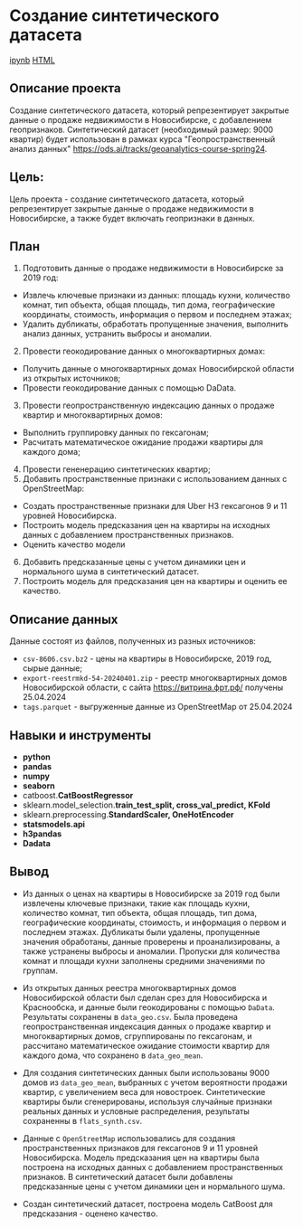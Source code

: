 # Создание синтетического датасета

[ipynb](https://github.com/KseniaKar/practice/blob/main/synth/synthetic_data.ipynb)
[HTML](https://github.com/KseniaKar/practice/blob/main/synth/synthetic_data.html)

## Описание проекта

Создание синтетического датасета, который репрезентирует закрытые данные о продаже недвижимости в Новосибирске, с добавлением геопризнаков. Синтетический датасет (необходимый размер: 9000 квартир) будет использован в рамках курса "Геопространственный анализ данных" https://ods.ai/tracks/geoanalytics-course-spring24. 


## Цель: 
Цель проекта - cоздание синтетического датасета, который репрезентирует закрытые данные о продаже недвижимости в Новосибирске, а также будет включать геопризнаки в данных.

## План

1) Подготовить данные о продаже недвижимости в Новосибирске за 2019 год:
 - Извлечь ключевые признаки из данных: площадь кухни, количество комнат, тип объекта, общая площадь, тип дома, географические координаты, стоимость, информация о первом и последнем этажах;
 - Удалить дубликаты, обработать пропущенные значения, выполнить анализ данных, устранить выбросы и аномалии. 
2) Провести геокодирование данных о многоквартирных домах:
- Получить данные о многоквартирных домах Новосибирской области из открытых источников;
- Провести геокодирование данных с помощью DaData.
3) Провести геопространственную индексацию данных о продаже квартир и многоквартирных домов:
- Выполнить группировку данных по гексагонам;
- Расчитать математическое ожидание продажи квартиры для каждого дома;
4) Провести гененерацию синтетических квартир;
5) Добавить пространственные признаки с использованием данных c OpenStreetMap:
- Создать пространственные признаки для Uber H3 гексагонов 9 и 11 уровней Новосибирска.
- Построить модель предсказания цен на квартиры на исходных данных с добавлением пространственных признаков.
- Оценить качество модели 
6) Добавить предсказанные цены с учетом динамики цен и нормального шума в синтетический датасет.
7) Построить модель для предсказания цен на квартиры и оценить ее качество.

## Описание данных

Данные состоят из файлов, полученных из разных источников:

- `csv-8606.csv.bz2` - цены на квартиры в Новосибирске, 2019 год, сырые данные;
- `export-reestrmkd-54-20240401.zip` - реестр многоквартирных домов Новосибирской области, с сайта https://витрина.фрт.рф/ получены 25.04.2024
- `tags.parquet` - выгруженные данные из OpenStreetMap от 25.04.2024


## Навыки и инструменты

- **python**
- **pandas**
- **numpy**
- **seaborn**
- catboost.**CatBoostRegressor**
- sklearn.model_selection.**train_test_split, cross_val_predict, KFold**
- sklearn.preprocessing.**StandardScaler, OneHotEncoder**
- **statsmodels.api**
- **h3pandas**
- **Dadata** 




## Вывод

- Из данных о ценах на квартиры в Новосибирске за 2019 год были извлечены ключевые признаки, такие как площадь кухни, количество комнат, тип объекта, общая площадь, тип дома, географические координаты, стоимость, и информация о первом и последнем этажах. Дубликаты были удалены, пропущенные значения обработаны, данные проверены и проанализированы, а также устранены выбросы и аномалии. Пропуски для количества комнат и площади кухни заполнены средними значениями по группам.

- Из открытых данных реестра многоквартирных домов Новосибирской области был сделан срез для Новосибирска и Краснообска, и данные были геокодированы с помощью `DaData`. Результаты сохранены в `data_geo.csv`. Была проведена геопространственная индексация данных о продаже квартир и многоквартирных домов, сгруппированы по гексагонам, и рассчитано математическое ожидание стоимости квартир для каждого дома, что сохранено в `data_geo_mean`.

- Для создания синтетических данных были использованы 9000 домов из `data_geo_mean`, выбранных с учетом вероятности продажи квартир, с увеличением веса для новостроек. Синтетические квартиры были сгенерированы, используя случайные признаки реальных данных и условные распределения, результаты сохраненны в `flats_synth.csv`.

- Данные c `OpenStreetMap` использовались для создания пространственных признаков для гексагонов 9 и 11 уровней Новосибирска. Модель предсказания цен на квартиры была построена на исходных данных с добавлением пространственных признаков. В синтетический датасет были добавлены предсказанные цены с учетом динамики цен и нормального шума. 

- Создан синтетический датасет, построена модель CatBoost для предсказания - оценено качество.
